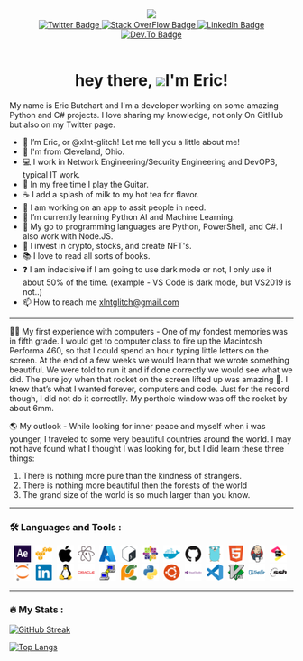 <div id="header" align="center">
  <img src="https://media0.giphy.com/media/ko7twHhomhk8E/200w.webp?cid=ecf05e47rywule65oqluxe8yjtycog2ok7ctoga3hrqvz28e&rid=200w.webp&ct=g" width="200"/>
</div>
  
<div id="badges" align="center">
  <a href="https://twitter.com/xlnt_glitch">
    <img src="https://img.shields.io/badge/Twitter-blue?style=plastic&logo=twitter&logoColor=white" alt="Twitter Badge"/>
      </a>
  <a href="https://stackoverflow.com/users/14830756/eric-butchart">
    <img src="https://img.shields.io/badge/stack overflow-blue?style=plastic&logo=stackoverflow&logoColor=white" alt="Stack OverFlow Badge"/>
  </a>  
  <a href="">
    <img src="https://img.shields.io/badge/LinkedIn-blue?style=plastic&logo=linkedin&logoColor=white" alt="LinkedIn Badge"/>
  </a>  
  <a href="https://dev.to/xlntglitch">
    <img src="https://img.shields.io/badge/dev.to-blue?style=plastic&logo=devto&logoColor=white" alt="Dev.To Badge"/>
  </a>  
  </div> 
  <div id="views" align="center">
  <img src="https://komarev.com/ghpvc/?username=xlnt-glitch&style=plastic&color=blue" alt=""/>
  </div>
<h1 style="text-align: center;">hey there, <img src="https://media.giphy.com/media/hvRJCLFzcasrR4ia7z/giphy.gif" width="30px" />I'm Eric!</h1>


My name is Eric Butchart and I'm a developer working on some amazing Python and C# projects. I love sharing my knowledge, not only On GitHub but also on my Twitter page.

- 👋 I’m Eric, or @xlnt-glitch! Let me tell you a little about me!
- 📍 I'm from Cleveland, Ohio.
- 💻 I work in Network Engineering/Security Engineering and DevOPS, typical IT work.
- 🎸 In my free time I play the Guitar.
- ☕️ I add a splash of milk to my hot tea for flavor. 
- 👀 I am working on an app to assit people in need.
- 🌱 I’m currently learning Python AI and Machine Learning.
- 💞️ My go to programming languages are Python, PowerShell, and C#. I also work with Node.JS. 
- 🔐 I invest in crypto, stocks, and create NFT's.
- 📚 I love to read all sorts of books.
- ❓ I am indecisive if I am going to use dark mode or not, I only use it about 50% of the time. (example - VS Code is dark mode, but VS2019 is not..)
- 📫 How to reach me xlntglitch@gmail.com
---
👨‍💻 My first experience with computers - One of my fondest memories was in fifth grade. I would get to computer class to fire up the Macintosh Performa 460, so that I could spend an hour typing little letters on the screen. At the end of a few weeks we would learn that we wrote something beautiful. We were told to run it and if done correctly we would see what we did. The pure joy when that rocket on the screen lifted up was amazing 🚀. I knew that’s what I wanted forever, computers and code. Just for the record though, I did not do it correctlly. My porthole window was off the rocket by about 6mm. 

🌎 My outlook - While looking for inner peace and myself when i was younger, I traveled to some very beautiful countries around the world. I may not have found what I thought I was looking for, but I did learn these three things: 
  1. There is nothing more pure than the kindness of strangers. 
  2. There is nothing more beautiful then the forests of the world 
  3. The grand size of the world is so much larger than you know.
---
### :hammer_and_wrench: Languages and Tools :
<div id="icons" align="center">
  <img src="https://github.com/devicons/devicon/blob/master/icons/aftereffects/aftereffects-plain.svg" title="AfterEffects" width="30" height="30"/>&nbsp;
  <img src="https://github.com/devicons/devicon/blob/master/icons/amazonwebservices/amazonwebservices-original.svg" title="AWS" width="30" height="30"/>&nbsp;   
  <img src="https://github.com/devicons/devicon/blob/master/icons/apple/apple-original.svg" title="Apple" width="30" height="30"/>&nbsp; 
  <img src="https://github.com/devicons/devicon/blob/master/icons/atom/atom-original.svg" title="Atom" width="30" height="30"/>&nbsp; 
  <img src="https://github.com/devicons/devicon/blob/master/icons/azure/azure-original.svg" title="Azure" width="30" height="30"/>&nbsp; 
  <img src="https://github.com/devicons/devicon/blob/master/icons/bash/bash-original.svg" title="Bash" width="30" height="30"/>&nbsp; 
  <img src="https://github.com/devicons/devicon/blob/master/icons/centos/centos-original.svg" title="CentOS" width="30" height="30"/>&nbsp; 
  <img src="https://github.com/devicons/devicon/blob/master/icons/docker/docker-plain.svg" title="Docker" width="30" height="30"/>&nbsp; 
  <img src="https://github.com/devicons/devicon/blob/master/icons/github/github-original.svg" title="GitHub" width="30" height="30"/>&nbsp; 
  <img src="https://github.com/devicons/devicon/blob/master/icons/go/go-original.svg" title="GO" width="30" height="30"/>&nbsp; 
  <img src="https://github.com/devicons/devicon/blob/master/icons/html5/html5-original.svg" title="HTML5" width="30" height="30"/>&nbsp; 
  <img src="https://github.com/devicons/devicon/blob/master/icons/jenkins/jenkins-original.svg" title="Jenkins" width="30" height="30"/>&nbsp; 
  <img src="https://github.com/devicons/devicon/blob/master/icons/jetbrains/jetbrains-original.svg" title="JetBrains" width="30" height="30"/>&nbsp; 
  <img src="https://github.com/devicons/devicon/blob/master/icons/jupyter/jupyter-original.svg" title="Jupyter" width="30" height="30"/>&nbsp; 
  <img src="https://github.com/devicons/devicon/blob/master/icons/linkedin/linkedin-original.svg" title="LinkedIn" width="30" height="30"/>&nbsp; 
  <img src="https://github.com/devicons/devicon/blob/master/icons/linux/linux-original.svg" title="Linux" width="30" height="30"/>&nbsp; 
  <img src="https://github.com/devicons/devicon/blob/master/icons/oracle/oracle-original.svg" title="Oracle" width="30" height="30"/>&nbsp; 
  <img src="https://github.com/devicons/devicon/blob/master/icons/putty/putty-original.svg" title="Putty" width="30" height="30"/>&nbsp; 
  <img src="https://github.com/devicons/devicon/blob/master/icons/pycharm/pycharm-original.svg" title="Pycharm" width="30" height="30"/>&nbsp; 
  <img src="https://github.com/devicons/devicon/blob/master/icons/python/python-original.svg" title="Python" width="30" height="30"/>&nbsp; 
  <img src="https://github.com/devicons/devicon/blob/master/icons/ubuntu/ubuntu-plain.svg" title="Ubuntu" width="30" height="30"/>&nbsp; 
  <img src="https://github.com/devicons/devicon/blob/master/icons/visualstudio/visualstudio-plain-wordmark.svg" title="VisualStudio" width="30" height="30"/>&nbsp;
  <img src="https://github.com/devicons/devicon/blob/master/icons/vscode/vscode-original.svg" title="VSCode" width="30" height="30"/>&nbsp;
  <img src="https://github.com/devicons/devicon/blob/master/icons/vim/vim-original.svg" title="Vim" width="30" height="30"/>&nbsp;
  <img src="https://github.com/devicons/devicon/blob/master/icons/trello/trello-plain-wordmark.svg" title="Trello" width="30" height="30"/>&nbsp;
  <img src="https://github.com/devicons/devicon/blob/master/icons/ssh/ssh-original-wordmark.svg" title="SSH" width="30" height="30"/>&nbsp;
  </div> 

---
### :fire: My Stats :

[![GitHub Streak](http://github-readme-streak-stats.herokuapp.com?user=xlnt-glitch&theme=tokyonight&hide_border=true&date_format=M%20j%5B%2C%20Y%5D)](https://git.io/streak-stats)

[![Top Langs](https://github-readme-stats.vercel.app/api/top-langs/?username=xlnt-glitch&layout=compact&theme=tokyonight)](https://github.com/anuraghazra/github-readme-stats)

<!---
xlnt-glitch/xlnt-glitch is a ✨ special ✨ repository because its `README.md` (this file) appears on your GitHub profile.
You can click the Preview link to take a look at your changes.
--->
